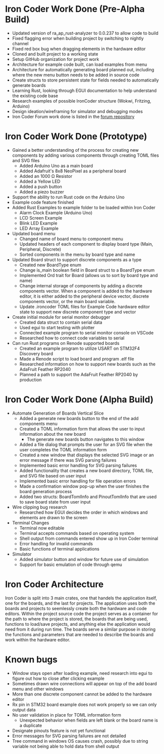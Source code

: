 # Iron Coder Work Done (Pre-Alpha Build)
  - Updated version of ra_ap_rust-analyzer to 0.0.237 to allow code to build
  - Fixed flagging error when building project by switching to nightly channel
  - Fixed red box bug when dragging elements in the hardware editor
  - Cloned and built project to a working state
  - Setup GitHub organization for project work
  - Architecture for example code built, can load examples from menu 
  - Architecture for automatically generating board planned out, including where the new menu button needs to be added in source code
  - Create structs to store persistent state for fields needed to automatically generate boards
  - Learning Rust, looking through EGUI documentation to help understand the existing code base
  - Research examples of possible IronCoder structure (Wokwi, Fritzing, Arduino)
  - Design ideation/wireframing for simulator and debugging modes
  - Iron Coder Forum work done is listed in the [forum repository](https://github.com/CAPSTONE-24-25-IRON-CODER/iron-coder-forum)
# Iron Coder Work Done (Prototype)
  - Gained a better understanding of the process for creating new components by adding various components through creating TOML files and SVG files
    - Added Arduino Uno as a main board
    - Added Adafruit's 8x8 NeoPixel as a peripheral board
    - Added an 1000 Ω Resistor
    - Added a Yellow LED
    - Added a push button
    - Added a piezo buzzer
  - Support the ability to run Rust code on the Arduino Uno
  - Example code feature finished
  - Added Rust Examples to example folder to be loaded within Iron Coder
      - Alarm Clock Example (Arduino Uno)
      - LCD Screen Example
      - Blink LED Example
      - LED Array Example
  - Updated board menu
      - Changed name of board menu to component menu
      - Updated headers of each component to display board type (Main, Peripheral, Discrete)
      - Sorted components in the menu by board type and name
  - Updated Board struct to support discrete components as a type
      - Created new BoardType enum
      - Change is_main boolean field in Board struct to a BoardType enum
      - Implemented Ord trait for Board (allows us to sort by board type and name)
      - Change internal storage of components by adding a discrete components vector. When a component is added to the hardware editor, it is either added to the peripheral device vector, discrete components vector, or the main board variable.
      - Update .ironcoder TOML files for Example Code hardware editor state to support new discrete component type and vector
  - Create initial module for serial monitor debugger
      - Created data struct to contain serial data
      - Used egui to start testing with plotter
      - Connected example program to serial monitor console on VSCode
      - Researched how to connect code variables to serial
  - Can run Rust programs on Renode supported boards
      - Created an example program to utilize USART on STM32F4 Discovery board
      - Made a Renode script to load board and program .elf file
      - Researched information on how to support new boards such as the AdaFruit Feather RP2040
      - Planned a path to support the AdaFruit Feather RP2040 by production
# Iron Coder Work Done (Alpha Build)
  - Automate Generation of Boards Vertical Slice
      - Added a generate new boards button to the end of the add components menu
      - Created a TOML information form that allows the user to input information about the new board
        - The generate new boards button navigates to this window
      - Added a file dialog that prompts the user for an SVG file when the user completes the TOML information form
      - Created a new window that displays the selected SVG image or an error message if there was SVG parsing failures
      - Implemented basic error handling for SVG parsing failures
      - Added functionality that creates a new board directory, TOML file, and SVG file based on user input
      - Implemented basic error handling for file operation errors
      - Made a confirmation window pop-up when the user finishes the board generation process
      - Added two structs: BoardTomlInfo and PinoutTomlInfo that are used to save board state from user input
  - Wire clipping bug research
      - Researched how EGUI decides the order in which windows and elements are drawn to the screen
  - Terminal Changes
      - Terminal now editable
      - Terminal accepts commands based on operating system
      - Shell output from commands entered show up in Iron Coder terminal
      - Error handling for invalid commands
      - Basic functions of terminal applications
  - Simulator
      - Added simulator button and window for future use of simulation
      - Support for basic emulation of code through qemu
# Iron Coder Architecture
Iron Coder is split into 3 main crates, one that handels the application itself, one for the boards, and the last for projects. The application uses both the boards and projects to
seemlessly create both the hardware and code editors. Within the project source code the project serves as a container for the path to where the project is stored, the boards that
are being used, functions to load/save projects, and anything else the application would need from it during run time. The boards serve a similar purpose in storing the functions and
parameters that are needed to describe the boards and work within the hardware editor. 
# Known bugs
  - Window stays open after loading example, need research into egui to figure out how to close after clicking example
  - Sometimes drawn wire connections will appear on top of the add board menu and other windows
  - More than one discrete component cannot be added to the hardware editor
  - Rx pin in STM32 board example does not work properly so we can only output data
  - No user validation in place for TOML information form
    - Unexpected behavior when fields are left blank or the board name is a duplicate
  - Designate pinouts feature is not yet functional
  - Error messages for SVG parsing failures are not detailed
  - Tree command in windows OS causes crash, possibly due to string variable not being able to hold data from shell output

